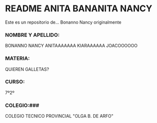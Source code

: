 # README ANITA BANANITA NANCY #
Este es un repositorio de...
Bonanno Nancy originalmente

### NOMBRE Y APELLIDO: ###
BONANNO NANCY
ANITAAAAAAA
KIARAAAAAA
JOACOOOOOO

### MATERIA: ###
QUIEREN GALLETAS?

### CURSO: ###
7º2º

### COLEGIO:###
COLEGIO TECNICO PROVINCIAL "OLGA B. DE ARFO"
